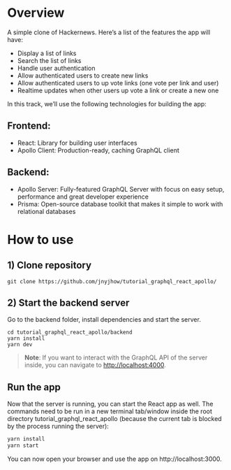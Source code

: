 # Overview

A simple clone of Hackernews. Here’s a list of the features the app will have:

- Display a list of links
- Search the list of links
- Handle user authentication
- Allow authenticated users to create new links
- Allow authenticated users to up vote links (one vote per link and user)
- Realtime updates when other users up vote a link or create a new one

In this track, we’ll use the following technologies for building the app:

## Frontend:

- React: Library for building user interfaces
- Apollo Client: Production-ready, caching GraphQL client

## Backend:

- Apollo Server: Fully-featured GraphQL Server with focus on easy setup, performance and great developer experience
- Prisma: Open-source database toolkit that makes it simple to work with relational databases

# How to use

## 1) Clone repository

```
git clone https://github.com/jnyjhow/tutorial_graphql_react_apollo/
```

## 2) Start the backend server

Go to the backend folder, install dependencies and start the server.

```
cd tutorial_graphql_react_apollo/backend
yarn install
yarn dev
```

> **Note**: If you want to interact with the GraphQL API of the server inside, you can navigate to [http://localhost:4000](http://localhost:4000).

## Run the app

Now that the server is running, you can start the React app as well. The commands need to be run in a new terminal tab/window inside the root directory tutorial_graphql_react_apollo (because the current tab is blocked by the process running the server):

```sh
yarn install
yarn start
```

You can now open your browser and use the app on http://localhost:3000.
